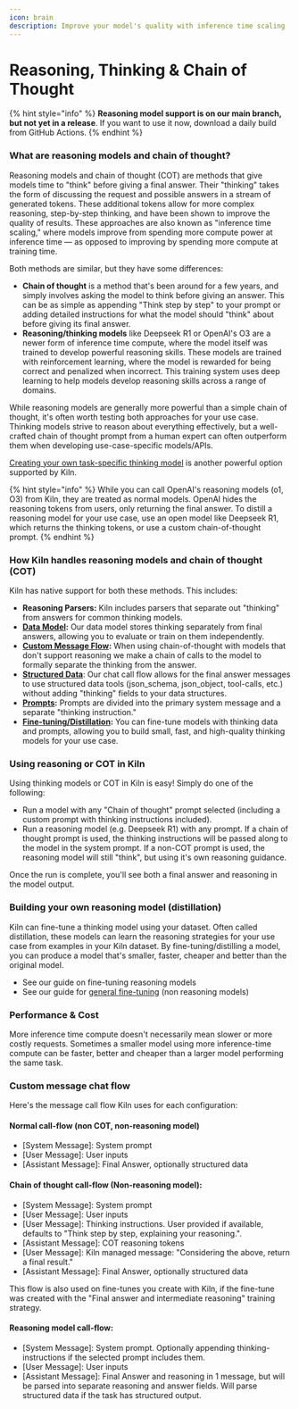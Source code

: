 ```yaml
---
icon: brain
description: Improve your model's quality with inference time scaling
---
```


# Reasoning, Thinking & Chain of Thought

{% hint style="info" %}
**Reasoning model support is on our main branch, but not yet in a release**. If you want to use it now, download a daily build from GitHub Actions.
{% endhint %}

### What are reasoning models and chain of thought?

Reasoning models and chain of thought (COT) are methods that give models time to "think" before giving a final answer. Their "thinking" takes the form of discussing the request and possible answers in a stream of generated tokens. These additional tokens allow for more complex reasoning, step-by-step thinking, and have been shown to improve the quality of results. These approaches are also known as "inference time scaling," where models improve from spending more compute power at inference time — as opposed to improving by spending more compute at training time.

Both methods are similar, but they have some differences:

* **Chain of thought** is a method that's been around for a few years, and simply involves asking the model to think before giving an answer. This can be as simple as appending "Think step by step" to your prompt or adding detailed instructions for what the model should "think" about before giving its final answer.
* **Reasoning/thinking models** like Deepseek R1 or OpenAI's O3 are a newer form of inference time compute, where the model itself was trained to develop powerful reasoning skills. These models are trained with reinforcement learning, where the model is rewarded for being correct and penalized when incorrect. This training system uses deep learning to help models develop reasoning skills across a range of domains.

While reasoning models are generally more powerful than a simple chain of thought, it's often worth testing both approaches for your use case. Thinking models strive to reason about everything effectively, but a well-crafted chain of thought prompt from a human expert can often outperform them when developing use-case-specific models/APIs.&#x20;

[Creating your own task-specific thinking model](reasoning-thinking-and-chain-of-thought.md#building-your-own-reasoning-model-distillation) is another powerful option supported by Kiln.

{% hint style="info" %}
While you can call OpenAI's reasoning models (o1, O3) from Kiln, they are treated as normal models. OpenAI hides the reasoning tokens from users, only returning the final answer. To distill a reasoning model for your use case, use an open model like Deepseek R1, which returns the thinking tokens, or use a custom chain-of-thought prompt.
{% endhint %}

### How Kiln handles reasoning models and chain of thought (COT)

Kiln has native support for both these methods. This includes:

* **Reasoning Parsers:** Kiln includes parsers that separate out "thinking" from answers for common thinking models.
* [**Data Model**](kiln-datamodel.md)**:** Our data model stores thinking separately from final answers, allowing you to evaluate or train on them independently.
* [**Custom Message Flow**](reasoning-thinking-and-chain-of-thought.md#custom-message-chat-flow)**:** When using chain-of-thought with models that don't support reasoning we make a chain of calls to the model to formally separate the thinking from the answer.
* [**Structured Data**](structured-data-json.md): Our chat call flow allows for the final answer messages to use structured data tools (json\_schema, json\_object, tool-calls, etc.) without adding "thinking" fields to your data structures.
* [**Prompts**](prompts.md)**:** Prompts are divided into the primary system message and a separate "thinking instruction."
* [**Fine-tuning/Distillation**](reasoning-thinking-and-chain-of-thought.md#building-your-own-reasoning-model-distillation)**:** You can fine-tune models with thinking data and prompts, allowing you to build small, fast, and high-quality thinking models for your use case.

### Using reasoning or COT in Kiln

Using thinking models or COT in Kiln is easy! Simply do one of the following:

* Run a model with any "Chain of thought" prompt selected (including a custom prompt with thinking instructions included).
* Run a reasoning model (e.g. Deepseek R1) with any prompt. If a chain of thought prompt is used, the thinking instructions will be passed along to the model in the system prompt. If a non-COT prompt is used, the reasoning model will still "think", but using it's own reasoning guidance.

Once the run is complete, you'll see both a final answer and reasoning in the model output.

### Building your own reasoning model (distillation)

Kiln can fine-tune a thinking model using your dataset. Often called distillation, these models can learn the reasoning strategies for your use case from examples in your Kiln dataset. By fine-tuning/distilling a model, you can produce a model that's smaller, faster, cheaper and better than the original model.

* See our guide on fine-tuning reasoning models
* See our guide for [general fine-tuning](fine-tuning-guide.md) (non reasoning models)

### Performance & Cost

More inference time compute doesn't necessarily mean slower or more costly requests. Sometimes a smaller model using more inference-time compute can be faster, better and cheaper than a larger model performing the same task.

### Custom message chat flow

Here's the message call flow Kiln uses for each configuration:

#### Normal call-flow (non COT, non-reasoning model)

* \[System Message]: System prompt
* \[User Message]: User inputs
* \[Assistant Message]: Final Answer, optionally structured data

#### Chain of thought call-flow (Non-reasoning model):

* \[System Message]: System prompt
* \[User Message]: User inputs
* \[User Message]: Thinking instructions. User provided if available, defaults to "Think step by step, explaining your reasoning.".
* \[Assistant Message]: COT reasoning tokens
* \[User Message]: Kiln managed message: "Considering the above, return a final result."
* \[Assistant Message]: Final Answer, optionally structured data

This flow is also used on fine-tunes you create with Kiln, if the fine-tune was created with the "Final answer and intermediate reasoning" training strategy.

#### Reasoning model call-flow:

* \[System Message]: System prompt. Optionally appending thinking-instructions if the selected prompt includes them.
* \[User Message]: User inputs
* \[Assistant Message]: Final Answer and reasoning in 1 message, but will be parsed into separate reasoning and answer fields. Will parse structured data if the task has structured output.
